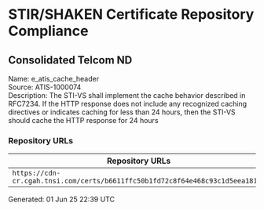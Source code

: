 # STIR/SHAKEN Certificate Repository Compliance

## Consolidated Telcom ND

Name: e_atis_cache_header\
Source: ATIS-1000074\
Description: The STI-VS shall implement the cache behavior described in RFC7234. If the HTTP response does not include any recognized caching directives or indicates caching for less than 24 hours, then the STI-VS should cache the HTTP response for 24 hours
### Repository URLs

| Repository URLs | Not After |  Problems | Link |
|-----------------|-----------|-----------|------|
| `https://cdn-cr.cgah.tnsi.com/certs/b6611ffc50b1fd72c8f64e468c93c1d5eea181e2` | 13&#160;Mar&#160;26&#160;23:37&#160;UTC | true | [view](../../REPOS/7d41c779b3e2749de7ce315a90c7de05e0edf814/README.md) |


Generated: 01 Jun 25 22:39 UTC